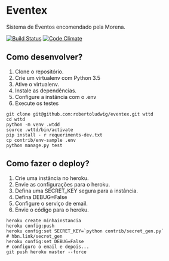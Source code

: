 # Eventex

Sistema de Eventos encomendado pela Morena.

[![Build Status](https://travis-ci.org/robertoludwig/eventex.svg?branch=master)](https://travis-ci.org/robertoludwig/eventex)
[![Code Climate](https://codeclimate.com/github/robertoludwig/eventex/badges/gpa.svg)](https://codeclimate.com/github/robertoludwig/eventex)

## Como desenvolver?

1. Clone o repositório.
2. Crie um virtualenv com Python 3.5
3. Ative o virtualenv.
4. Instale as dependências.
5. Configure a instância com o .env
6. Execute os testes

```console
git clone git@github.com:robertoludwig/eventex.git wttd
cd wttd
python -m venv .wtdd
source .wttd/bin/activate
pip install - r requeriments-dev.txt
cp contrib/env-sample .env
python manage.py test
```


## Como fazer o deploy?

1. Crie uma instância no heroku.
2. Envie as configurações para o heroku.
3. Defina uma SECRET_KEY segura para a instância.
4. Defina DEBUG=False
5. Configure o serviço de email.
6. Envie o código para o heroku.

```console
heroku create minhainstancia
heroku config:push
heroku config:set SECRET_KEY=`python contrib/secret_gen.py`
# hbn.link/secret_gen
heroku config:set DEBUG=False
# configuro o email e depois...
git push heroku master --force
``` 

